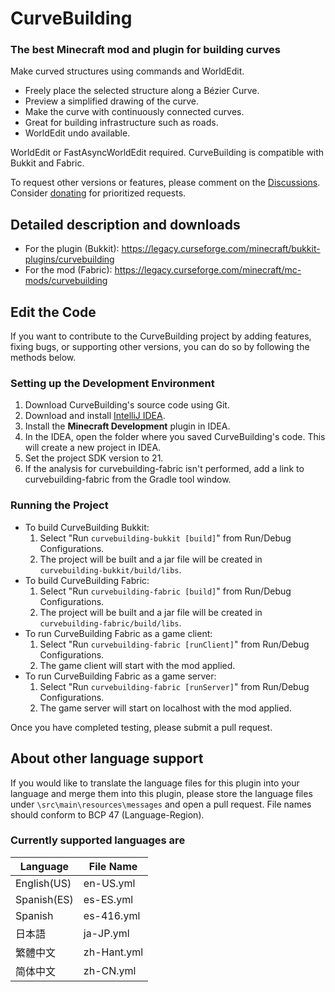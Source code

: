 # CurveBuilding

### The best Minecraft mod and plugin for building curves

Make curved structures using commands and WorldEdit.

- Freely place the selected structure along a Bézier Curve.
- Preview a simplified drawing of the curve.
- Make the curve with continuously connected curves.
- Great for building infrastructure such as roads.
- WorldEdit undo available.

WorldEdit or FastAsyncWorldEdit required. CurveBuilding is compatible with Bukkit and Fabric.

To request other versions or features, please comment on the [Discussions](https://github.com/kous500/CurveBuilding/discussions). Consider [donating](https://github.com/sponsors/kous500) for prioritized requests.

## Detailed description and downloads

- For the plugin (Bukkit): <https://legacy.curseforge.com/minecraft/bukkit-plugins/curvebuilding>
- For the mod (Fabric): <https://legacy.curseforge.com/minecraft/mc-mods/curvebuilding>

## Edit the Code

If you want to contribute to the CurveBuilding project by adding features, fixing bugs, or supporting other versions, you can do so by following the methods below.

### Setting up the Development Environment

1. Download CurveBuilding's source code using Git.
2. Download and install [IntelliJ IDEA](https://www.jetbrains.com/idea/download/).
3. Install the **Minecraft Development** plugin in IDEA.
4. In the IDEA, open the folder where you saved CurveBuilding's code. This will create a new project in IDEA.
5. Set the project SDK version to 21.
6. If the analysis for curvebuilding-fabric isn't performed, add a link to curvebuilding-fabric from the Gradle tool window.

### Running the Project

- To build CurveBuilding Bukkit:
  1. Select "Run `curvebuilding-bukkit [build]`" from Run/Debug Configurations.
  2. The project will be built and a jar file will be created in `curvebuilding-bukkit/build/libs`.
- To build CurveBuilding Fabric:
  1. Select "Run `curvebuilding-fabric [build]`" from Run/Debug Configurations.
  2. The project will be built and a jar file will be created in `curvebuilding-fabric/build/libs`.
- To run CurveBuilding Fabric as a game client:
  1. Select "Run `curvebuilding-fabric [runClient]`" from Run/Debug Configurations.
  2. The game client will start with the mod applied.
- To run CurveBuilding Fabric as a game server:
  1. Select "Run `curvebuilding-fabric [runServer]`" from Run/Debug Configurations.
  2. The game server will start on localhost with the mod applied.

Once you have completed testing, please submit a pull request.

## About other language support

If you would like to translate the language files for this plugin into your language and merge them into this plugin, please store the language files under `\src\main\resources\messages` and open a pull request.
File names should conform to BCP 47 (Language-Region).

### Currently supported languages are

| Language | File Name |
|-|-|
| English(US) | en-US.yml |
| Spanish(ES) | es-ES.yml |
| Spanish | es-416.yml |
| 日本語 | ja-JP.yml |
| 繁體中文 | zh-Hant.yml |
| 简体中文 | zh-CN.yml |
